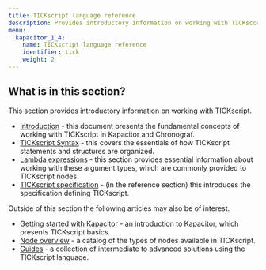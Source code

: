 ```yaml
---
title: TICKscript language reference
description: Provides introductory information on working with TICKsccript, including syntax, lambda expressions, and the TICKscript specification.
menu:
  kapacitor_1_4:
    name: TICKscript language reference
    identifier: tick
    weight: 2
---
```


## What is in this section?

This section provides introductory information on working with TICKscript.

   * [Introduction](/kapacitor/v1.4/tick/introduction/) - this document presents the fundamental concepts of working with TICKscript in Kapacitor and Chronograf.
   * [TICKscript Syntax](/kapacitor/v1.4/tick/syntax/) - this covers the essentials of how TICKscript statements and structures are organized.
   * [Lambda expressions](/kapacitor/v1.4/tick/expr/) - this section provides essential information about working with these argument types, which are commonly provided to TICKscript nodes.
   * [TICKscript specification](/kapacitor/v1.4/reference/spec/) - (in the reference section) this introduces the specification defining TICKscript.

Outside of this section the following articles may also be of interest.

   * [Getting started with Kapacitor](/kapacitor/v1.4/introduction/getting-started/) - an introduction to Kapacitor, which presents TICKscript basics.
   * [Node overview](/kapacitor/v1.4/nodes/) - a catalog of the types of nodes available in TICKscript.
   * [Guides](/kapacitor/v1.4/guides/) - a collection of intermediate to advanced solutions using the TICKscript language.

   <br/>
